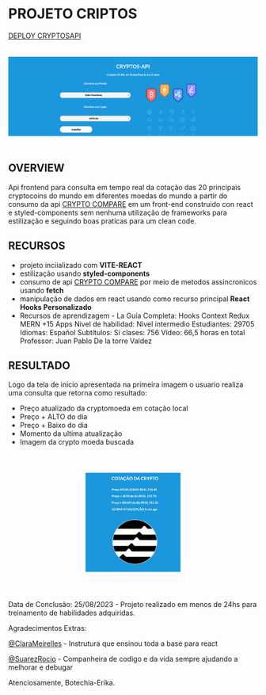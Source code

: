 # PROJETO CRIPTOS
 [DEPLOY CRYPTOSAPI](https://cryptosapi.surge.sh/)


<img src="./cryptosapi.png" alt="img cryptos api" width='100%' height="200px" style='object-fit: contain; '>

## OVERVIEW
Api frontend para consulta em tempo real da cotação das 20 principais cryptocoins do mundo em diferentes moedas do mundo a partir do consumo da api [CRYPTO COMPARE](https://www.cryptocompare.com/) em um front-end construido con react e styled-components sem nenhuma utilização de frameworks para estilização e seguindo boas praticas para um clean code.

## RECURSOS
- projeto inciializado com **VITE-REACT**
- estilização usando **styled-components**
- consumo de api  [CRYPTO COMPARE](https://www.cryptocompare.com/) por meio de metodos assincronicos usando **fetch**
- manipulação de dados em react usando como recurso principal  **React Hooks Personalizado**
- Recursos de aprendizagem - La Guía Completa: Hooks Context Redux MERN +15 Apps
    Nivel de habilidad: Nivel intermedio
    Estudiantes: 29705
    Idiomas: Español
    Subtítulos: Sí
    clases: 756
    Vídeo: 66,5 horas en total
    Professor: Juan Pablo De la torre Valdez


## RESULTADO
Logo da tela de inicio apresentada na primeira imagem o usuario realiza uma consulta que retorna como resultado:
- Preço atualizado da cryptomoeda em cotação local
- Preço + ALTO do dia
- Preço + Baixo do dia 
- Momento da ultima atualização 
- Imagem da crypto moeda buscada 


<img src="./cryptosapi2.png" alt="img cryptos api" width='100%' height="200px" style='object-fit: contain; margin: 40px auto; border-radius: 15px;'>


Data de Conclusão: 25/08/2023 - Projeto realizado em menos de 24hs para treinamento de habilidades adquiridas.

Agradecimentos Extras: 

[@ClaraMeirelles](https://github.com/ClaraMeirelles) - Instrutura que ensinou toda a base para react 

[@SuarezRocio](https://github.com/SuarezRocio) - Companheira de codigo e da vida sempre ajudando a melhorar e debugar 


Atenciosamente, Botechia-Erika.